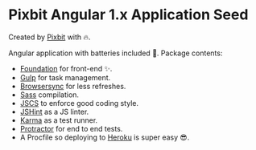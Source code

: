 # Pixbit Angular 1.x Application Seed
Created by [Pixbit](http://thinkpixbit.com) with :fire:.

Angular application with batteries included :battery:. Package contents:
+ [Foundation](https://github.com/zurb/foundation) for front-end :sparkles:.
+ [Gulp](https://github.com/gulpjs/gulp/) for task management.
+ [Browsersync](http://www.browsersync.io/) for less refreshes.
+ [Sass](http://sass-lang.com/) compilation.
+ [JSCS](http://jscs.info/) to enforce good coding style.
+ [JSHint](http://jshint.com/docs/) as a JS linter.
+ [Karma](https://github.com/karma-runner/karma) as a test runner.
+ [Protractor](http://angular.github.io/protractor/#/) for end to end tests.
+ A Procfile so deploying to [Heroku](https://www.heroku.com/) is super easy :sunglasses:.
